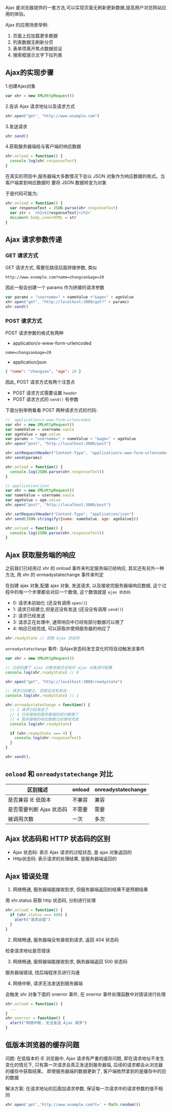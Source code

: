 Ajax 是浏览器提供的一套方法,可以实现页面无刷新更新数据,提高用户浏览网站应用的体验。

Ajax 的应用场景举例:

1. 页面上拉加载更多数据
2. 列表数据无刷新分页
3. 表单项离开焦点数据验证
4. 搜索框提示文字下拉列表

## Ajax的实现步骤

1.创建Ajax对象

```js
var xhr = new XMLHttpRequest()
```

2.告诉 Ajax 请求地址以及请求方式

```js
xhr.open("get", "http://www.example.com")
```

3.发送请求

```js
xhr.send()
```

4.获取服务器端给与客户端的响应数据

```js
xhr.onload = function() {
  console.log(xhr.responseText)
}
```

在真实的项目中,服务器端大多数情况下会以 JSON 对象作为响应数据的格式。当客户端拿到响应数据时
要将 JSON 数据转变为对象

于是代码可能为:

```js
xhr.onload = function() {
  var responseText = JSON.parse(xhr.responseText)
  var str = `<h2>${responseText}</h2>`
  document.body.innerHTML = str
}
```

## Ajax 请求参数传递

### GET 请求方式

GET 请求方式, 需要在路径后面拼接参数, 类似

```
http://www.example.com?name=zhangsan&age=20
```

因此一般会创建一个 params 作为拼接的请求参数

```js
var params = "username=" + nameValue +"&age=" + ageValue
xhr.open("get", "http://localhost:3000/get?" + params)
xhr.send()
```

### POST 请求方式

POST 请求参数的格式有两种

- application/x-www-form-urlencoded

```
name=zhangsan&age=20
```

- application/json

```json
{ "name": "zhangsan", "age": 20 }
```

因此, POST 请求方式有两个注意点

- POST 请求方式需要设置 `header`
- POST 请求方式的 `send()` 有参数

下面分别举例看看 POST 两种请求方式的代码:

```js
//  application/x-www-form-urlencoded
var xhr = new XMLHttpRequest()
var nameValue = username.vaule
var ageValue = age.value
var params = "username=" + nameValue + "&age=" + ageValue
xhr.open("post", "http://localhost:3000/post")

xhr.setRequestHeader("Content-Type", "application/x-www-form-urlencoded")
xhr.send(params)

xhr.onload = function() {
  console.log(JSON.parse(xhr.responseText))
}
```

```js
// application/json
var xhr = new XMLHttpRequest()
var nameValue = username.vaule
var ageValue = age.value
xhr.open("post", "http://localhost:3000/post")

xhr.setRequestHeader("Content-Type", "application/json")
xhr.send(JSON.stringify({name: nameValue, age: ageValue}))

xhr.onload = function() {
  console.log(JSON.parse(xhr.responseText))
}
```

## Ajax 获取服务端的响应

之前我们已经用过 xhr 的 onload 事件来判定服务端已经响应, 其实还有另外一种方法, 用 xhr 的 onreadystatechange 事件来判定

在创建 ajax 对象,配置 ajax 对象, 发送请求, 以及接收完服务器端响应数据, 这个过程中的毎一个步骤都会对应一个数值, 这个数值就是 `ajax 状态码`

- 0: 请求未初始化 (还没有调用 `open()`)
- 1: 请求已经建立,但是还没有发送 (还没殳有调用 `send()`)
- 2: 请求已经发送
- 3: 请求正在处理中, 通常响应中已经有部分数据可以用了
- 4: 响应已经完成, 可以获取并使用服务器的响应了

```js
xhr.readyState // 获取 Ajax 状态码
```

`onreadystatechange` 事件: 当Ajax状态码发生变化时将自动触发该事件

```js
var xhr = new XMLHttpRequest()

// 已经创建了 ajax 对象但是还没有对 ajax 对象进行配置
console.log(xhr.readyState) // 0

xhr.open("get", "http://localhost:3000/readystate")

// 请求已经建立, 但是还没有发送
console.log(xhr.readyState) // 1

xhr.onreadystatechange = function() {
  // 2 请求已经发送了
  // 3 已经接收到服务器端的部分数据了
  // 4 服务器端的响应数据已经接收完成
  console.log(xhr.readyState)

  if (xhr.readyState === 4) {
    console.log(xhr.responseText)
  }
}

xhr.send();
```

## `onload` 和 `onreadystatechange` 对比

| 区别描述                 | onload | onreadystatechange |
| ------------------------ | ------ | ------------------ |
| 是否兼容 IE 低版本       | 不兼容 | 兼容               |
| 是否需要判断 Ajax 状态码 | 不需要 | 需要               |
| 被调用次数               | 一次   | 多次               |

## Ajax 状态码和 HTTP 状态码的区别

- Ajax 状态码: 表示 Ajax 请求的过程状态, 是 ajax 对象返回的
- Http状态码: 表示请求的处理结果, 是服务器端返回的

## Ajax 错误处理

1. 网络畅通, 服务器端能接收到求, 但服务器端返回的结果不是预期结果

用 xhr.status 获取 http 状态码, 分别进行处理

```javascript
xhr.onload = function() {
  if (xhr.status === 400) {
    alert("请求出错")
  }
}
```

2. 网络畅通, 服务器端殳有接收到请求, 返回 404 状态码

检查请求地址是否错误

3. 网络畅通, 服努器端能接收到求, 脶务器端返回 500 状态码

服务器端错误, 找后端程序员进行沟通

4. 网络中断, 请求无法发送到服务器端

会触发 xhr 对象下面的 onerror 事件, 在  onerror 事件处理函数中对错误进行处理

```js
xhr.onload = function() {
  ...
}
xhr.onerror = function() {
  alert("网络中断, 无法发送 Ajax 请求")
}
```

## 低版本浏览器的缓存问题

问题: 在低版本的 IE 浏览器中, Ajax 请求有严重的缓存问题, 即在请求地址不发生变化的情兄下, 只有第一次请求会真正发送到服务器端, 后续的请求都会从浏览器的缓存中获取结果。
即使服务器端的数据更新了, 客户端依然拿到的是缓存中的旧的数据

解决方案: 在请求地址的后面加请求参数, 保证每一次请求中的请求参数的值不相同

```js
xhr.open('get','http://www.example.com?t=' + Math.random())
```
